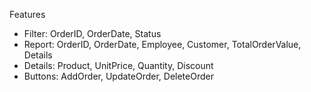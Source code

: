 Features

- Filter: OrderID, OrderDate, Status
- Report: OrderID, OrderDate, Employee, Customer, TotalOrderValue, Details
- Details: Product, UnitPrice, Quantity, Discount
- Buttons: AddOrder, UpdateOrder, DeleteOrder
